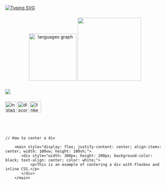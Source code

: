[![Typing SVG](https://readme-typing-svg.herokuapp.com/?color=FF69B4&size=30&left=true&vLeft=true&width=1000&lines=Hi,+My+name+is+Riany+Mello;I'm+a+front-end+developer;Be+Welcome!+:%29)](https://git.io/typing-svg)

###

<div align="center">
  <img src="https://github-readme-stats.vercel.app/api/top-langs?username=RianyMello&locale=en&hide_title=false&layout=compact&card_width=320&langs_count=5&theme=dracula&hide_border=false" height="150" alt="languages graph"  />

<img  height="200" src="https://i.pinimg.com/736x/e3/47/9a/e3479a577ac967e8ee38a135e8d748c7.jpg"  />

</div>


###

<div align="left">
<a href="https://skillicons.dev">
  <img src="https://skillicons.dev/icons?i=git,github,vscode,javascript,typescript,nodejs,python,react,next,tailwind,styledcomponents,vercel,mysql,css,html,figma,wordpress" />
</a>
<br />
</div>

###

<div align="left">
  <img src="https://img.shields.io/static/v1?message=Instagram&logo=instagram&label=&color=E4405F&logoColor=white&labelColor=&style=for-the-badge" height="35" alt="instagram logo"  />
  <img src="https://img.shields.io/static/v1?message=Discord&logo=discord&label=&color=7289DA&logoColor=white&labelColor=&style=for-the-badge" height="35" alt="discord logo"  />
  <img src="https://img.shields.io/static/v1?message=LinkedIn&logo=linkedin&label=&color=0077B5&logoColor=white&labelColor=&style=for-the-badge" height="35" alt="linkedin logo"  />
</div>


##
   ```



   // How to center a div
  
       <main style="display: flex; justify-content: center; align-items: center; width: 100vw; height: 100vh;">
          <div style="width: 300px; height: 200px; background-color: black; text-align: center; color: white;">
              <p>This is an example of centering a div with Flexbox and inline CSS.</p>
          </div>
       </main>


```
